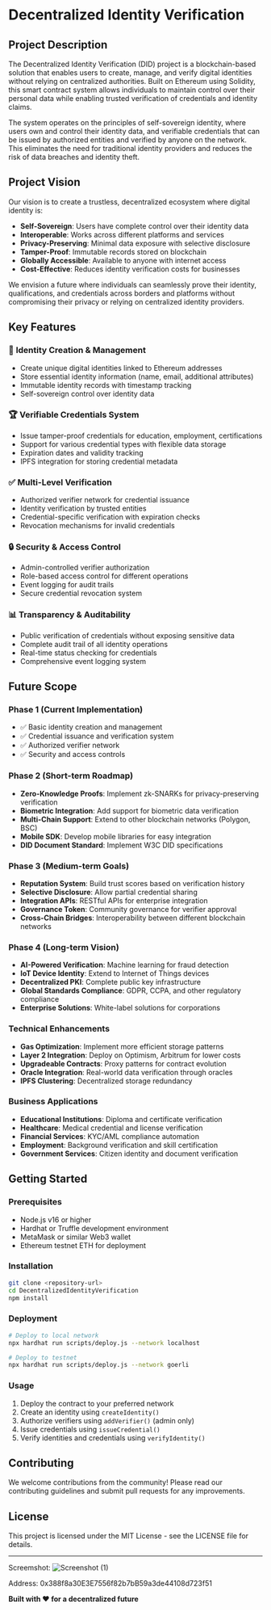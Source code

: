# Decentralized Identity Verification

## Project Description

The Decentralized Identity Verification (DID) project is a blockchain-based solution that enables users to create, manage, and verify digital identities without relying on centralized authorities. Built on Ethereum using Solidity, this smart contract system allows individuals to maintain control over their personal data while enabling trusted verification of credentials and identity claims.

The system operates on the principles of self-sovereign identity, where users own and control their identity data, and verifiable credentials that can be issued by authorized entities and verified by anyone on the network. This eliminates the need for traditional identity providers and reduces the risk of data breaches and identity theft.

## Project Vision

Our vision is to create a trustless, decentralized ecosystem where digital identity is:

- **Self-Sovereign**: Users have complete control over their identity data
- **Interoperable**: Works across different platforms and services
- **Privacy-Preserving**: Minimal data exposure with selective disclosure
- **Tamper-Proof**: Immutable records stored on blockchain
- **Globally Accessible**: Available to anyone with internet access
- **Cost-Effective**: Reduces identity verification costs for businesses

We envision a future where individuals can seamlessly prove their identity, qualifications, and credentials across borders and platforms without compromising their privacy or relying on centralized identity providers.

## Key Features

### 🔐 **Identity Creation & Management**
- Create unique digital identities linked to Ethereum addresses
- Store essential identity information (name, email, additional attributes)
- Immutable identity records with timestamp tracking
- Self-sovereign control over identity data

### 🏆 **Verifiable Credentials System**
- Issue tamper-proof credentials for education, employment, certifications
- Support for various credential types with flexible data storage
- Expiration dates and validity tracking
- IPFS integration for storing credential metadata

### ✅ **Multi-Level Verification**
- Authorized verifier network for credential issuance
- Identity verification by trusted entities
- Credential-specific verification with expiration checks
- Revocation mechanisms for invalid credentials

### 🔒 **Security & Access Control**
- Admin-controlled verifier authorization
- Role-based access control for different operations
- Event logging for audit trails
- Secure credential revocation system

### 📊 **Transparency & Auditability**
- Public verification of credentials without exposing sensitive data
- Complete audit trail of all identity operations
- Real-time status checking for credentials
- Comprehensive event logging system

## Future Scope

### Phase 1 (Current Implementation)
- ✅ Basic identity creation and management
- ✅ Credential issuance and verification system
- ✅ Authorized verifier network
- ✅ Security and access controls

### Phase 2 (Short-term Roadmap)
- **Zero-Knowledge Proofs**: Implement zk-SNARKs for privacy-preserving verification
- **Biometric Integration**: Add support for biometric data verification
- **Multi-Chain Support**: Extend to other blockchain networks (Polygon, BSC)
- **Mobile SDK**: Develop mobile libraries for easy integration
- **DID Document Standard**: Implement W3C DID specifications

### Phase 3 (Medium-term Goals)
- **Reputation System**: Build trust scores based on verification history
- **Selective Disclosure**: Allow partial credential sharing
- **Integration APIs**: RESTful APIs for enterprise integration
- **Governance Token**: Community governance for verifier approval
- **Cross-Chain Bridges**: Interoperability between different blockchain networks

### Phase 4 (Long-term Vision)
- **AI-Powered Verification**: Machine learning for fraud detection
- **IoT Device Identity**: Extend to Internet of Things devices
- **Decentralized PKI**: Complete public key infrastructure
- **Global Standards Compliance**: GDPR, CCPA, and other regulatory compliance
- **Enterprise Solutions**: White-label solutions for corporations

### Technical Enhancements
- **Gas Optimization**: Implement more efficient storage patterns
- **Layer 2 Integration**: Deploy on Optimism, Arbitrum for lower costs
- **Upgradeable Contracts**: Proxy patterns for contract evolution
- **Oracle Integration**: Real-world data verification through oracles
- **IPFS Clustering**: Decentralized storage redundancy

### Business Applications
- **Educational Institutions**: Diploma and certificate verification
- **Healthcare**: Medical credential and license verification
- **Financial Services**: KYC/AML compliance automation
- **Employment**: Background verification and skill certification
- **Government Services**: Citizen identity and document verification

## Getting Started

### Prerequisites
- Node.js v16 or higher
- Hardhat or Truffle development environment
- MetaMask or similar Web3 wallet
- Ethereum testnet ETH for deployment

### Installation
```bash
git clone <repository-url>
cd DecentralizedIdentityVerification
npm install
```

### Deployment
```bash
# Deploy to local network
npx hardhat run scripts/deploy.js --network localhost

# Deploy to testnet
npx hardhat run scripts/deploy.js --network goerli
```

### Usage
1. Deploy the contract to your preferred network
2. Create an identity using `createIdentity()`
3. Authorize verifiers using `addVerifier()` (admin only)
4. Issue credentials using `issueCredential()`
5. Verify identities and credentials using `verifyIdentity()`

## Contributing

We welcome contributions from the community! Please read our contributing guidelines and submit pull requests for any improvements.

## License

This project is licensed under the MIT License - see the LICENSE file for details.

---

Screemshot: ![Screenshot (1)](https://github.com/user-attachments/assets/39e49404-2d01-4622-8cf4-edbf7cc3ab8b)

Address: 0x388f8a30E3E7556f82b7bB59a3de44108d723f51


**Built with ❤️ for a decentralized future**


